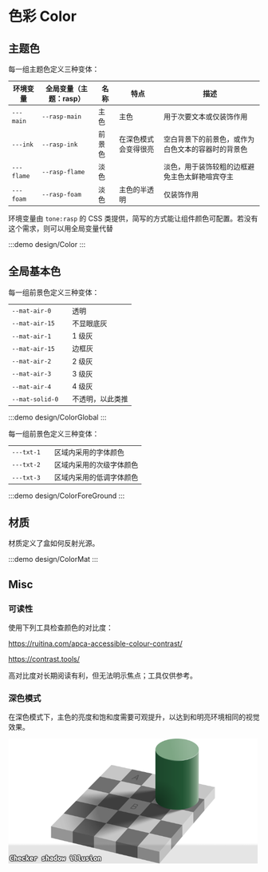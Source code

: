 # 色彩 Color

## 主题色

每一组主题色定义三种变体：

| 环境变量   | 全局变量（主题：rasp） | 名称   | 特点                 | 描述                                               |
| ---------- | ---------------------- | ------ | -------------------- | -------------------------------------------------- |
| `---main`  | `--rasp-main`          | 主色   | 主色                 | 用于次要文本或仅装饰作用                           |
| `---ink`  | `--rasp-ink`          | 前景色 | 在深色模式会变得很亮 | 空白背景下的前景色，或作为白色文本的容器时的背景色 |
| `---flame` | `--rasp-flame`         | 淡色   |                      | 淡色，用于装饰较粗的边框避免主色太鲜艳喧宾夺主     |
| `---foam`  | `--rasp-foam`          | 淡色   | 主色的半透明         | 仅装饰作用                                         |

环境变量由 `tone:rasp` 的 CSS 类提供，简写的方式能让组件颜色可配置。若没有这个需求，则可以用全局变量代替

:::demo design/Color
:::

## 全局基本色

每一组前景色定义三种变体：

|                 |     |                  |
| --------------- | --- | ---------------- |
| `--mat-air-0`   |     | 透明             |
| `--mat-air-15`  |     | 不显眼底灰       |
| `--mat-air-1`   |     | 1 级灰           |
| `--mat-air-15`  |     | 边框灰           |
| `--mat-air-2`   |     | 2 级灰           |
| `--mat-air-3`   |     | 3 级灰           |
| `--mat-air-4`   |     | 4 级灰           |
| `--mat-solid-0` |     | 不透明，以此类推 |

:::demo design/ColorGlobal
:::

每一组前景色定义三种变体：

|            |     |                          |
| ---------- | --- | ------------------------ |
| `---txt-1` |     | 区域内采用的字体颜色     |
| `---txt-2` |     | 区域内采用的次级字体颜色 |
| `---txt-3` |     | 区域内采用的低调字体颜色 |

:::demo design/ColorForeGround
:::

## 材质

材质定义了盒如何反射光源。

:::demo design/ColorMat
:::

## Misc

### 可读性

使用下列工具检查颜色的对比度：

https://ruitina.com/apca-accessible-colour-contrast/

https://contrast.tools/

高对比度对长期阅读有利，但无法明示焦点；工具仅供参考。

### 深色模式

在深色模式下，主色的亮度和饱和度需要可观提升，以达到和明亮环境相同的视觉效果。

![Checker shadow illusion](./Color01.png)
